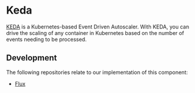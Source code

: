 # Keda
[KEDA](https://keda.sh/) is a Kubernetes-based Event Driven Autoscaler. With KEDA, you can drive the scaling of any container in Kubernetes based on the number of events needing to be processed.

## Development
The following repositories relate to our implementation of this component:
* [Flux](https://github.com/lsc-sde/iac-flux-keda)